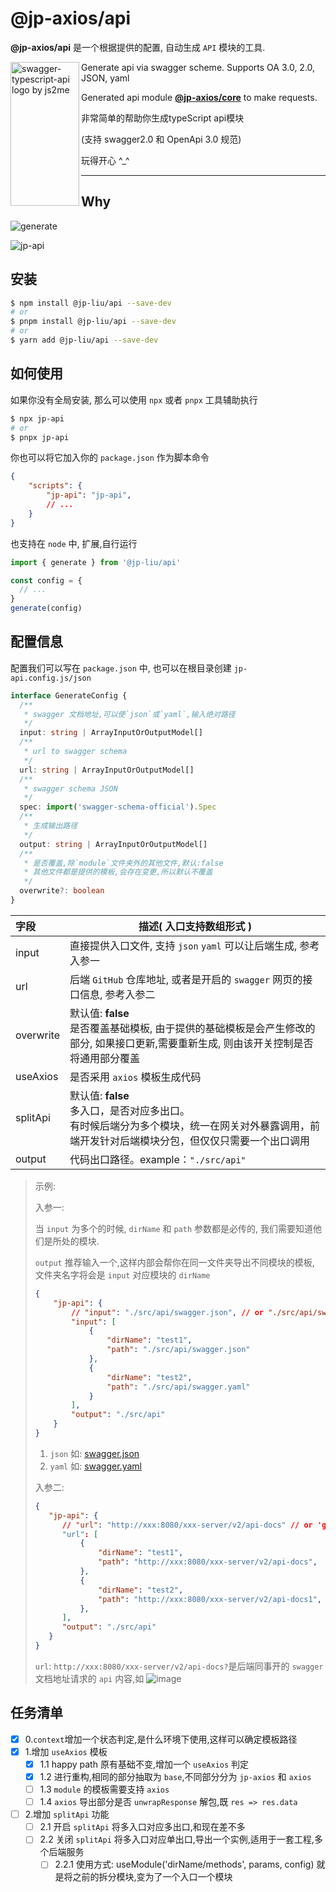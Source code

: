 # @jp-axios/api

**@jp-axios/api** 是一个根据提供的配置, 自动生成 `API` 模块的工具.

<img src="https://cdn.jsdelivr.net/gh/sudongyuer/image-bed@master/20220225/api-logo.2n9m692p1i80.webp" align="left"
     title="swagger-typescript-api logo by js2me" width="110" height="230">
Generate api via swagger scheme.
Supports OA 3.0, 2.0, JSON, yaml

Generated api module [**@jp-axios/core**](https://github.com/jp-liu/jp-axios/tree/main/packages/core) to make requests.

非常简单的帮助你生成typeScript api模块

(支持 swagger2.0 和 OpenApi 3.0 规范)

玩得开心 ^_^

---

## Why

![generate](https://user-images.githubusercontent.com/79979500/161927613-3a0cc0f6-d67b-40c9-882f-63e0f330f76e.jpg)

![jp-api](https://user-images.githubusercontent.com/79979500/161933386-04ad663e-843f-4ea5-a187-734890705195.gif)

## 安装

```bash
$ npm install @jp-liu/api --save-dev
# or
$ pnpm install @jp-liu/api --save-dev
# or
$ yarn add @jp-liu/api --save-dev
```

## 如何使用

如果你没有全局安装, 那么可以使用 `npx` 或者 `pnpx` 工具辅助执行

```bash
$ npx jp-api
# or
$ pnpx jp-api
```

你也可以将它加入你的 `package.json` 作为脚本命令

```json
{
    "scripts": {
        "jp-api": "jp-api",
        // ...
    }
}
```

也支持在 `node` 中, 扩展,自行运行

```ts
import { generate } from '@jp-liu/api'

const config = {
  // ...
}
generate(config)
```

## 配置信息

配置我们可以写在 `package.json` 中, 也可以在根目录创建 `jp-api.config.js/json`

```ts
interface GenerateConfig {
  /**
   * swagger 文档地址,可以使`json`或`yaml`,输入绝对路径
   */
  input: string | ArrayInputOrOutputModel[]
  /**
   * url to swagger schema
   */
  url: string | ArrayInputOrOutputModel[]
  /**
   * swagger schema JSON
   */
  spec: import('swagger-schema-official').Spec
  /**
   * 生成输出路径
   */
  output: string | ArrayInputOrOutputModel[]
  /**
   * 是否覆盖,除`module`文件夹外的其他文件,默认:false
   * 其他文件都是提供的模板,会存在变更,所以默认不覆盖
   */
  overwrite?: boolean
}
```

| 字段      | 描述( 入口支持数组形式 )                                     |
| :-------- | ------------------------------------------------------------ |
| input     | 直接提供入口文件, 支持 `json` `yaml` 可以让后端生成, 参考入参一 |
| url       | 后端 `GitHub` 仓库地址, 或者是开启的 `swagger` 网页的接口信息, 参考入参二 |
| overwrite | 默认值: **false**  <br />是否覆盖基础模板, 由于提供的基础模板是会产生修改的部分, 如果接口更新,需要重新生成, 则由该开关控制是否将通用部分覆盖 |
| useAxios  | 是否采用 `axios` 模板生成代码                                |
| splitApi  | 默认值: **false**<br />多入口，是否对应多出口。<br />有时候后端分为多个模块，统一在网关对外暴露调用，前端开发针对后端模块分包，但仅仅只需要一个出口调用 |
| output    | 代码出口路径。example：`"./src/api"`                         |

> 示例:
>
> 入参一:
>
> 当 `input` 为多个的时候, `dirName` 和 `path` 参数都是必传的, 我们需要知道他们是所处的模块.
>
> `output` 推荐输入一个,这样内部会帮你在同一文件夹导出不同模块的模板, 文件夹名字将会是 `input` 对应模块的 `dirName`
>
> ```json
> {
>     "jp-api": {
>         // "input": "./src/api/swagger.json", // or "./src/api/swagger.yaml"
>         "input": [
>             {
>                 "dirName": "test1",
>                 "path": "./src/api/swagger.json"
>             },
>             {
>                 "dirName": "test2",
>                 "path": "./src/api/swagger.yaml"
>             }
>         ],
>         "output": "./src/api"
>     }
> }
> ```
>
> 1. `json` 如: [swagger.json](https://github.com/jp-liu/jp-axios/blob/main/packages/api/src/test/swagger.json)
> 2. `yaml` 如: [swagger.yaml](https://github.com/jp-liu/jp-axios/blob/main/packages/api/src/test/swagger.yaml)
>
> 入参二:
>
> ```json
> {
>    "jp-api": {
>       // "url": "http://xxx:8080/xxx-server/v2/api-docs" // or 'git'
>       "url": [
>           {
>               "dirName": "test1",
>               "path": "http://xxx:8080/xxx-server/v2/api-docs",
>           },
>           {
>               "dirName": "test2",
>               "path": "http://xxx:8080/xxx-server/v2/api-docs1",
>           },
>       ],
>       "output": "./src/api"
>    }
> }
> ```
>
> `url`: `http://xxx:8080/xxx-server/v2/api-docs?`是后端同事开的 `swagger` 文档地址请求的 `api` 内容,如
> ![image](https://user-images.githubusercontent.com/79979500/161214860-4a593702-92fd-4325-837c-44aca2321a62.png)

## 任务清单

- [x] 0.`context`增加一个状态判定,是什么环境下使用,这样可以确定模板路径
- [x] 1.增加 `useAxios` 模板
  - [x] 1.1 happy path 原有基础不变,增加一个 `useAxios` 判定
  - [x] 1.2 进行重构,相同的部分抽取为 `base`,不同部分分为 `jp-axios` 和 `axios`
  - [ ] 1.3 `module` 的模板需要支持 `axios`
  - [ ] 1.4 `axios` 导出部分是否 `unwrapResponse` 解包,既 `res => res.data`
- [ ] 2.增加 `splitApi` 功能
  - [ ] 2.1 开启 `splitApi` 将多入口对应多出口,和现在差不多
  - [ ] 2.2 关闭 `splitApi` 将多入口对应单出口,导出一个实例,适用于一套工程,多个后端服务
    - [ ] 2.2.1 使用方式: useModule('dirName/methods', params, config) 就是将之前的拆分模块,变为了一个入口一个模块
